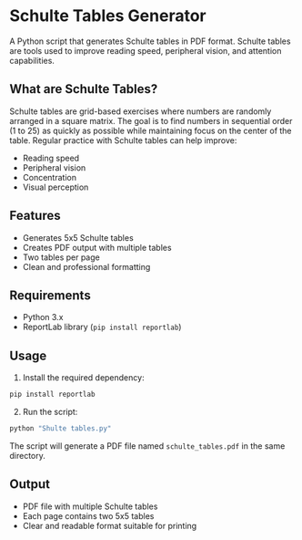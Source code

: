 # Schulte Tables Generator

A Python script that generates Schulte tables in PDF format. Schulte tables are tools used to improve reading speed, peripheral vision, and attention capabilities.

## What are Schulte Tables?

Schulte tables are grid-based exercises where numbers are randomly arranged in a square matrix. The goal is to find numbers in sequential order (1 to 25) as quickly as possible while maintaining focus on the center of the table. Regular practice with Schulte tables can help improve:

- Reading speed
- Peripheral vision
- Concentration
- Visual perception

## Features

- Generates 5x5 Schulte tables
- Creates PDF output with multiple tables
- Two tables per page
- Clean and professional formatting

## Requirements

- Python 3.x
- ReportLab library (`pip install reportlab`)

## Usage

1. Install the required dependency:
```bash
pip install reportlab
```

2. Run the script:
```bash
python "Shulte tables.py"
```

The script will generate a PDF file named `schulte_tables.pdf` in the same directory.

## Output

- PDF file with multiple Schulte tables
- Each page contains two 5x5 tables
- Clear and readable format suitable for printing

